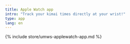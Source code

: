 ```yaml
---
title: Apple Watch app
intro: "Track your kimai times directly at your wrist!"
type: app
lang: en
---
```


{% include store/umws-applewatch-app.md %}
